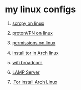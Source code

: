 # my linux configs



1) [scrcpy on linux ](https://github.com/MrCharouon/my-linux-configs/blob/main/scrcpy.md)

2) [protonVPN on linux ](https://github.com/MrCharouon/my-linux-configs/blob/main/protonVPN.md)

3) [‫‪permission‬‬s on linux ](https://github.com/MrCharouon/my-linux-configs/blob/main/‫‪permission‬‬.md)

4) [‫‪install tor in Arch linux ](https://github.com/MrCharouon/my-linux-configs/blob/main/tor_arch_linux.md)

5) [‫‪wifi broadcom](https://github.com/MrCharouon/my-linux-configs/blob/main/wifi.md)

6) [‫‪LAMP Server ](https://github.com/MrCharouon/my-linux-configs/blob/main/LAMP.md)

7) .[Tor install Arch Linux](https://github.com/MrCharouon/my-linux-configs/blob/main/tor_arch_linux.md) 
